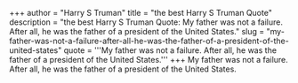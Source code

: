 +++
author = "Harry S Truman"
title = "the best Harry S Truman Quote"
description = "the best Harry S Truman Quote: My father was not a failure. After all, he was the father of a president of the United States."
slug = "my-father-was-not-a-failure-after-all-he-was-the-father-of-a-president-of-the-united-states"
quote = '''My father was not a failure. After all, he was the father of a president of the United States.'''
+++
My father was not a failure. After all, he was the father of a president of the United States.
